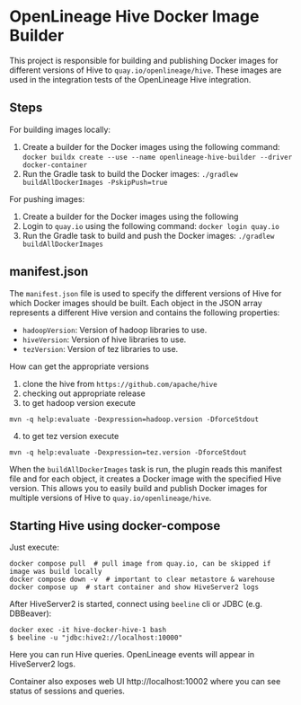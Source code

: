 # OpenLineage Hive Docker Image Builder

This project is responsible for building and publishing Docker images for different versions of
Hive to `quay.io/openlineage/hive`. These images are used in the integration tests of the
OpenLineage Hive integration.

## Steps

For building images locally:

1. Create a builder for the Docker images using the following
   command: `docker buildx create --use --name openlineage-hive-builder --driver docker-container`
2. Run the Gradle task to build the Docker images: `./gradlew buildAllDockerImages -PskipPush=true`

For pushing images:

1. Create a builder for the Docker images using the following
2. Login to `quay.io` using the following command: `docker login quay.io`
3. Run the Gradle task to build and push the Docker images: `./gradlew buildAllDockerImages`

## manifest.json

The `manifest.json` file is used to specify the different versions of Hive for which Docker images
should be built. Each object in the JSON array represents a different Hive version and contains the
following properties:

- `hadoopVersion`: Version of hadoop libraries to use.
- `hiveVersion`: Version of hive libraries to use.
- `tezVersion`: Version of tez libraries to use.

How can get the appropriate versions
1. clone the hive from `https://github.com/apache/hive`
2. checking out appropriate release
3. to get hadoop version execute 
```
mvn -q help:evaluate -Dexpression=hadoop.version -DforceStdout
```
4. to get tez version execute 
```
mvn -q help:evaluate -Dexpression=tez.version -DforceStdout
```

When the `buildAllDockerImages` task is run, the plugin reads this manifest file and for each
object, it creates a Docker image with the specified Hive version. This allows you to easily build
and publish Docker images for multiple versions of Hive to `quay.io/openlineage/hive`.


## Starting Hive using docker-compose

Just execute:

```shell
docker compose pull  # pull image from quay.io, can be skipped if image was build locally
docker compose down -v  # important to clear metastore & warehouse
docker compose up  # start container and show HiveServer2 logs
```

After HiveServer2 is started, connect using ``beeline`` cli or JDBC (e.g. DBBeaver):

```shell
docker exec -it hive-docker-hive-1 bash
$ beeline -u "jdbc:hive2://localhost:10000"
```

Here you can run Hive queries. OpenLineage events will appear in HiveServer2 logs.

Container also exposes web UI http://localhost:10002 where you can see status of sessions and queries.
